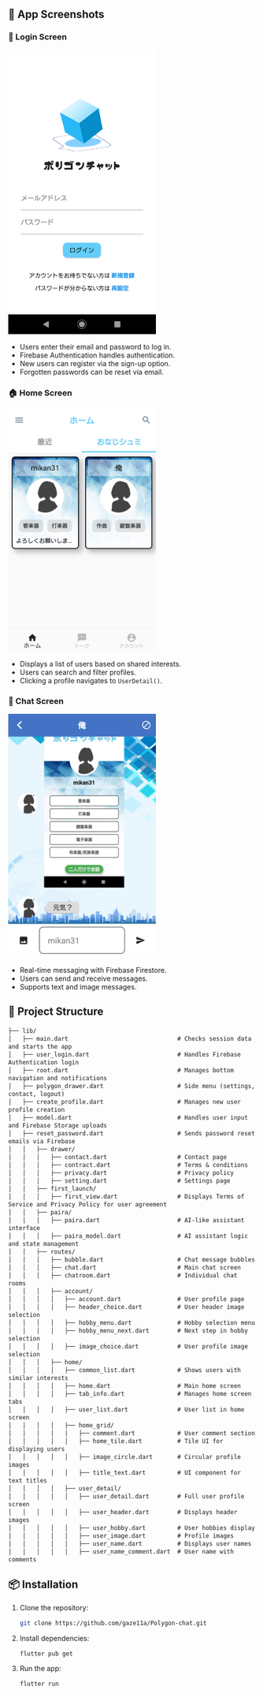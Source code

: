 ## 📱 App Screenshots

### 🔑 Login Screen
<img src="./assets/screenshots/login_screen.png" alt="Login Screen" width="300">

- Users enter their email and password to log in.
- Firebase Authentication handles authentication.
- New users can register via the sign-up option.
- Forgotten passwords can be reset via email.

### 🏠 Home Screen
<img src="./assets/screenshots/home_screen.png" alt="Home Screen" width="300">

- Displays a list of users based on shared interests.
- Users can search and filter profiles.
- Clicking a profile navigates to `UserDetail()`.

### 💬 Chat Screen
<img src="./assets/screenshots/chat_screen.png" alt="Chat Screen" width="300">

- Real-time messaging with Firebase Firestore.
- Users can send and receive messages.
- Supports text and image messages.


## 📂 Project Structure

```
├── lib/
│   ├── main.dart                               # Checks session data and starts the app
│   ├── user_login.dart                         # Handles Firebase Authentication login
│   ├── root.dart                               # Manages bottom navigation and notifications
│   ├── polygon_drawer.dart                     # Side menu (settings, contact, logout)
│   ├── create_profile.dart                     # Manages new user profile creation
│   ├── model.dart                              # Handles user input and Firebase Storage uploads
│   ├── reset_password.dart                     # Sends password reset emails via Firebase
│   │   ├── drawer/
│   │   │   ├── contact.dart                    # Contact page
│   │   │   ├── contract.dart                   # Terms & conditions
│   │   │   ├── privacy.dart                    # Privacy policy
│   │   │   ├── setting.dart                    # Settings page
│   │   ├── first_launch/
│   │   │   ├── first_view.dart                 # Displays Terms of Service and Privacy Policy for user agreement
│   │   ├── paira/
│   │   │   ├── paira.dart                      # AI-like assistant interface
│   │   │   ├── paira_model.dart                # AI assistant logic and state management
│   │   ├── routes/
│   │   │   ├── bubble.dart                     # Chat message bubbles
│   │   │   ├── chat.dart                       # Main chat screen
│   │   │   ├── chatroom.dart                   # Individual chat rooms
│   │   │   ├── account/
│   │   │   │   ├── account.dart                # User profile page
│   │   │   │   ├── header_choice.dart          # User header image selection
│   │   │   │   ├── hobby_menu.dart             # Hobby selection menu
│   │   │   │   ├── hobby_menu_next.dart        # Next step in hobby selection
│   │   │   │   ├── image_choice.dart           # User profile image selection
│   │   │   ├── home/
│   │   │   │   ├── common_list.dart            # Shows users with similar interests
│   │   │   │   ├── home.dart                   # Main home screen
│   │   │   │   ├── tab_info.dart               # Manages home screen tabs
│   │   │   │   ├── user_list.dart              # User list in home screen
│   │   │   │   ├── home_grid/
│   │   │   │   │   ├── comment.dart            # User comment section
│   │   │   │   │   ├── home_tile.dart          # Tile UI for displaying users
│   │   │   │   │   ├── image_circle.dart       # Circular profile images
│   │   │   │   │   ├── title_text.dart         # UI component for text titles
│   │   │   │   ├── user_detail/
│   │   │   │   │   ├── user_detail.dart        # Full user profile screen
│   │   │   │   │   ├── user_header.dart        # Displays header images
│   │   │   │   │   ├── user_hobby.dart         # User hobbies display
│   │   │   │   │   ├── user_image.dart         # Profile images
│   │   │   │   │   ├── user_name.dart          # Displays user names
│   │   │   │   │   ├── user_name_comment.dart  # User name with comments
```


## 📦 Installation
1. Clone the repository:
   ```sh
   git clone https://github.com/gaze11a/Polygon-chat.git
   ```
2. Install dependencies:
   ```sh
   flutter pub get
   ```
3. Run the app:
   ```sh
   flutter run
   ```

